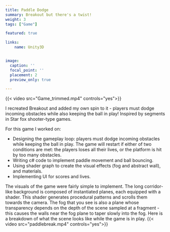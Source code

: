```yaml
---
title: Paddle Dodge
summary: Breakout but there's a twist!
weight: 3
tags: ["Game"]

featured: true

links:
    name: Unity3D


image:
  caption: ''
  focal_point: ''
  placement: 2
  preview_only: true

---
```

{{< video src="Game_trimmed.mp4" controls="yes">}}

I recreated Breakout and added my own spin to it - players must dodge incoming obstacles while also keeping the ball in play! Inspired by segments in Star fox shooter-type games.

For this game I worked on:
- Designing the gameplay loop: players must dodge incoming obstacles while keeping the ball in play. The game will restart if either of two conditions are met: the players loses all their lives, or the platform is hit by too many obstacles.
- Writing c# code to implement paddle movement and ball bouncing.
- Using shader graph to create the visual effects (fog and abstract wall), and materials.
- Implementing UI for scores and lives.

The visuals of the game were fairly simple to implement. The long corridor-like background is composed of instantiated planes, each equipped with a shader. This shader generates procedural patterns and scrolls them towards the camera. The fog that you see is also a plane whose transparency depends on the depth of the scene sampled at a fragment - this causes the walls near the fog plane to taper slowly into the fog. Here is a breakdown of what the scene looks like while the game is in play.
{{< video src="paddlebreak.mp4" controls="yes">}}